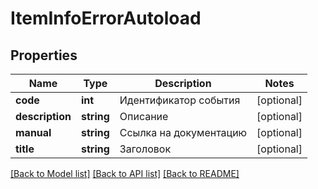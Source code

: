 # ItemInfoErrorAutoload

## Properties
Name | Type | Description | Notes
------------ | ------------- | ------------- | -------------
**code** | **int** | Идентификатор события | [optional] 
**description** | **string** | Описание | [optional] 
**manual** | **string** | Ссылка на документацию | [optional] 
**title** | **string** | Заголовок | [optional] 

[[Back to Model list]](../../README.md#documentation-for-models) [[Back to API list]](../../README.md#documentation-for-api-endpoints) [[Back to README]](../../README.md)

